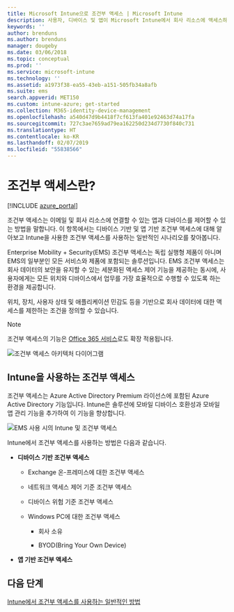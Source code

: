 ```yaml
---
title: Microsoft Intune으로 조건부 액세스 | Microsoft Intune
description: 사용자, 디바이스 및 앱이 Microsoft Intune에서 회사 리소스에 액세스하기 위해 충족해야 하는 조건을 정의하는 방법을 알아봅니다.
keywords: ''
author: brenduns
ms.author: brenduns
manager: dougeby
ms.date: 03/06/2018
ms.topic: conceptual
ms.prod: ''
ms.service: microsoft-intune
ms.technology: ''
ms.assetid: a1973f38-ea55-43eb-a151-505fb34a8afb
ms.suite: ems
search.appverid: MET150
ms.custom: intune-azure; get-started
ms.collection: M365-identity-device-management
ms.openlocfilehash: a540d47d9b4418f7cf613fa401e92463d74a17fa
ms.sourcegitcommit: 727c3ae7659ad79ea162250d234d7730f840c731
ms.translationtype: HT
ms.contentlocale: ko-KR
ms.lasthandoff: 02/07/2019
ms.locfileid: "55838566"
---
```

# <a name="whats-conditional-access"></a>조건부 액세스란?

[!INCLUDE [azure_portal](./includes/azure_portal.md)]

조건부 액세스는 이메일 및 회사 리소스에 연결할 수 있는 앱과 디바이스를 제어할 수 있는 방법을 말합니다. 이 항목에서는 디바이스 기반 및 앱 기반 조건부 액세스에 대해 알아보고 Intune을 사용한 조건부 액세스를 사용하는 일반적인 시나리오를 찾아봅니다.

Enterprise Mobility + Security(EMS) 조건부 액세스는 독립 실행형 제품이 아니며 EMS의 일부분인 모든 서비스와 제품에 포함되는 솔루션입니다. EMS 조건부 액세스는 회사 데이터의 보안을 유지할 수 있는 세분화된 액세스 제어 기능을 제공하는 동시에, 사용자에게는 모든 위치와 디바이스에서 업무를 가장 효율적으로 수행할 수 있도록 하는 환경을 제공합니다.

위치, 장치, 사용자 상태 및 애플리케이션 민감도 등을 기반으로 회사 데이터에 대한 액세스를 제한하는 조건을 정의할 수 있습니다.

> [!NOTE] 
> 조건부 액세스의 기능은 [Office 365 서비스](https://blogs.technet.microsoft.com/wbaer/2017/02/17/conditional-access-policies-with-sharepoint-online-and-onedrive-for-business/)로도 확장 적용됩니다.

![조건부 액세스 아키텍처 다이어그램](./media/ca-diagram-1.png)

## <a name="conditional-access-with-intune"></a>Intune을 사용하는 조건부 액세스

조건부 액세스는 Azure Active Directory Premium 라이선스에 포함된 Azure Active Directory 기능입니다. Intune은 솔루션에 모바일 디바이스 호환성과 모바일 앱 관리 기능을 추가하여 이 기능을 향상합니다. 

![EMS 사용 시의 Intune 및 조건부 액세스](./media/intune-with-ca-1.png)

Intune에서 조건부 액세스를 사용하는 방법은 다음과 같습니다.

-   **디바이스 기반 조건부 액세스**

    -   Exchange 온-프레미스에 대한 조건부 액세스

    -   네트워크 액세스 제어 기준 조건부 액세스

    -   디바이스 위험 기준 조건부 액세스

    -   Windows PC에 대한 조건부 액세스

        -   회사 소유

        -   BYOD(Bring Your Own Device)

-   **앱 기반 조건부 액세스**

## <a name="next-steps"></a>다음 단계

[Intune에서 조건부 액세스를 사용하는 일반적인 방법](conditional-access-intune-common-ways-use.md)
